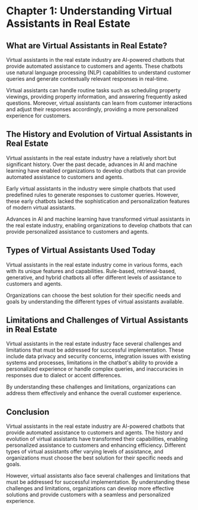 Chapter 1: Understanding Virtual Assistants in Real Estate
==========================================================

What are Virtual Assistants in Real Estate?
-------------------------------------------

Virtual assistants in the real estate industry are AI-powered chatbots that provide automated assistance to customers and agents. These chatbots use natural language processing (NLP) capabilities to understand customer queries and generate contextually relevant responses in real-time.

Virtual assistants can handle routine tasks such as scheduling property viewings, providing property information, and answering frequently asked questions. Moreover, virtual assistants can learn from customer interactions and adjust their responses accordingly, providing a more personalized experience for customers.

The History and Evolution of Virtual Assistants in Real Estate
--------------------------------------------------------------

Virtual assistants in the real estate industry have a relatively short but significant history. Over the past decade, advances in AI and machine learning have enabled organizations to develop chatbots that can provide automated assistance to customers and agents.

Early virtual assistants in the industry were simple chatbots that used predefined rules to generate responses to customer queries. However, these early chatbots lacked the sophistication and personalization features of modern virtual assistants.

Advances in AI and machine learning have transformed virtual assistants in the real estate industry, enabling organizations to develop chatbots that can provide personalized assistance to customers and agents.

Types of Virtual Assistants Used Today
--------------------------------------

Virtual assistants in the real estate industry come in various forms, each with its unique features and capabilities. Rule-based, retrieval-based, generative, and hybrid chatbots all offer different levels of assistance to customers and agents.

Organizations can choose the best solution for their specific needs and goals by understanding the different types of virtual assistants available.

Limitations and Challenges of Virtual Assistants in Real Estate
---------------------------------------------------------------

Virtual assistants in the real estate industry face several challenges and limitations that must be addressed for successful implementation. These include data privacy and security concerns, integration issues with existing systems and processes, limitations in the chatbot's ability to provide a personalized experience or handle complex queries, and inaccuracies in responses due to dialect or accent differences.

By understanding these challenges and limitations, organizations can address them effectively and enhance the overall customer experience.

Conclusion
----------

Virtual assistants in the real estate industry are AI-powered chatbots that provide automated assistance to customers and agents. The history and evolution of virtual assistants have transformed their capabilities, enabling personalized assistance to customers and enhancing efficiency. Different types of virtual assistants offer varying levels of assistance, and organizations must choose the best solution for their specific needs and goals.

However, virtual assistants also face several challenges and limitations that must be addressed for successful implementation. By understanding these challenges and limitations, organizations can develop more effective solutions and provide customers with a seamless and personalized experience.
